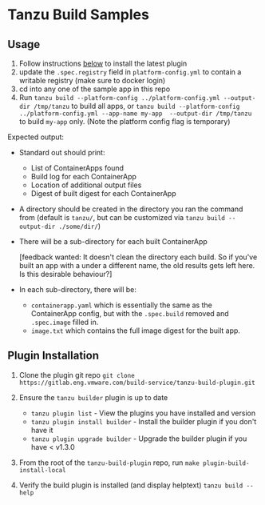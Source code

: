 # Tanzu Build Samples

## Usage
1. Follow instructions [below](#plugin-installation) to install the latest plugin
2. update the `.spec.registry` field in `platform-config.yml` to contain a writable registry (make sure to docker login)
3. cd into any one of the sample app in this repo
4. Run `tanzu build --platform-config ../platform-config.yml --output-dir /tmp/tanzu` to build all apps, or `tanzu build --platform-config ../platform-config.yml --app-name my-app  --output-dir /tmp/tanzu` to build `my-app` only.
   (Note the platform config flag is temporary)


Expected output:

- Standard out should print:

    - List of ContainerApps found
    - Build log for each ContainerApp
    - Location of additional output files
    - Digest of built digest for each ContainerApp

- A directory should be created in the directory you ran the command from (default is `tanzu/`, but can be customized via `tanzu build --output-dir ./some/dir/`)

- There will be a sub-directory for each built ContainerApp 
    
    [feedback wanted: It doesn't clean the directory each build. So if you've built an app with a under a different name, the old results gets left here. Is this desirable behaviour?]

- In each sub-directory, there will be:
    - `containerapp.yaml` which is essentially the same as the ContainerApp config, but with the `.spec.build` removed and `.spec.image` filled in.
    - `image.txt` which contains the full image digest for the built app.

##  Plugin Installation

1. Clone the plugin git repo `git clone https://gitlab.eng.vmware.com/build-service/tanzu-build-plugin.git`

2. Ensure the `tanzu builder` plugin is up to date
    - `tanzu plugin list` - View the plugins you have installed and version
    - `tanzu plugin install builder` - Install the builder plugin if you don't have it
    - `tanzu plugin upgrade builder` - Upgrade the builder plugin if you have < v1.3.0

3. From the root of the `tanzu-build-plugin` repo, run `make plugin-build-install-local`

4. Verify the build plugin is installed (and display helptext) `tanzu build --help`
